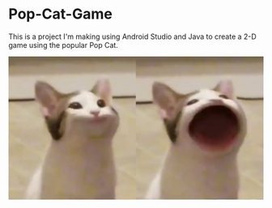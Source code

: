 # Pop-Cat-Game

This is a project I'm making using Android Studio and Java to create a 2-D game using the popular Pop Cat.

<img src="./git_images/popcat.jpg">
